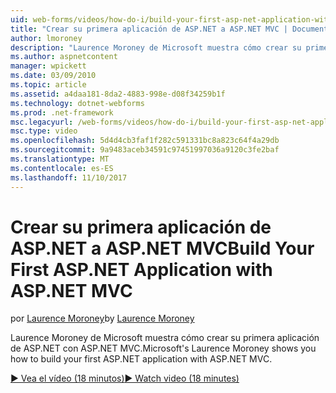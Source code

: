 ```yaml
---
uid: web-forms/videos/how-do-i/build-your-first-asp-net-application-with-asp-net-mvc
title: "Crear su primera aplicación de ASP.NET a ASP.NET MVC | Documentos de Microsoft"
author: lmoroney
description: "Laurence Moroney de Microsoft muestra cómo crear su primera aplicación de ASP.NET con ASP.NET MVC."
ms.author: aspnetcontent
manager: wpickett
ms.date: 03/09/2010
ms.topic: article
ms.assetid: a4daa181-8da2-4883-998e-d08f34259b1f
ms.technology: dotnet-webforms
ms.prod: .net-framework
msc.legacyurl: /web-forms/videos/how-do-i/build-your-first-asp-net-application-with-asp-net-mvc
msc.type: video
ms.openlocfilehash: 5d4d4cb3faf1f282c591331bc8a823c64f4a29db
ms.sourcegitcommit: 9a9483aceb34591c97451997036a9120c3fe2baf
ms.translationtype: MT
ms.contentlocale: es-ES
ms.lasthandoff: 11/10/2017
---
```

<a name="build-your-first-aspnet-application-with-aspnet-mvc"></a><span data-ttu-id="c7756-103">Crear su primera aplicación de ASP.NET a ASP.NET MVC</span><span class="sxs-lookup"><span data-stu-id="c7756-103">Build Your First ASP.NET Application with ASP.NET MVC</span></span>
====================
<span data-ttu-id="c7756-104">por [Laurence Moroney](https://github.com/lmoroney)</span><span class="sxs-lookup"><span data-stu-id="c7756-104">by [Laurence Moroney](https://github.com/lmoroney)</span></span>

<span data-ttu-id="c7756-105">Laurence Moroney de Microsoft muestra cómo crear su primera aplicación de ASP.NET con ASP.NET MVC.</span><span class="sxs-lookup"><span data-stu-id="c7756-105">Microsoft's Laurence Moroney shows you how to build your first ASP.NET application with ASP.NET MVC.</span></span>

[<span data-ttu-id="c7756-106">&#9654; Vea el vídeo (18 minutos)</span><span class="sxs-lookup"><span data-stu-id="c7756-106">&#9654; Watch video (18 minutes)</span></span>](https://channel9.msdn.com/Blogs/ASP-NET-Site-Videos/build-your-first-asp-net-application-with-asp-net-mvc)
